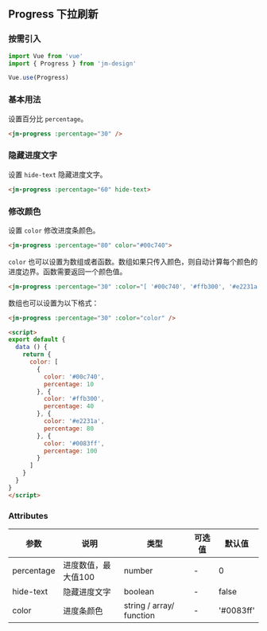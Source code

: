 ## Progress 下拉刷新

### 按需引入

```javascript
import Vue from 'vue'
import { Progress } from 'jm-design'

Vue.use(Progress)
```

### 基本用法

设置百分比 `percentage`。

```html
<jm-progress :percentage="30" />
```

### 隐藏进度文字

设置 `hide-text` 隐藏进度文字。

```html
<jm-progress :percentage="60" hide-text>
```

### 修改颜色

设置 `color` 修改进度条颜色。

```html
<jm-progress :percentage="80" color="#00c740">
```

`color` 也可以设置为数组或者函数。数组如果只传入颜色，则自动计算每个颜色的进度边界。函数需要返回一个颜色值。

```html
<jm-progress :percentage="30" :color="[ '#00c740', '#ffb300', '#e2231a', '#0083ff' ]" />
```

数组也可以设置为以下格式：

```html
<jm-progress :percentage="30" :color="color" />

<script>
export default {
  data () {
    return {
      color: [
        {
          color: '#00c740',
          percentage: 10
        }, {
          color: '#ffb300',
          percentage: 40
        }, {
          color: '#e2231a',
          percentage: 80
        }, {
          color: '#0083ff',
          percentage: 100
        }
      ]
    }
  }
}
</script>
```

### Attributes

| 参数      | 说明                                 | 类型      | 可选值       | 默认值   |
|---------- |------------------------------------ |---------- |------------- |-------- |
| percentage | 进度数值，最大值100 | number | - | 0 |
| hide-text | 隐藏进度文字 | boolean | - | false |
| color | 进度条颜色 | string / array/ function | - | '#0083ff' |


